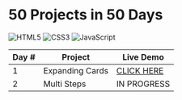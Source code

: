 # 50 Projects in 50 Days

![HTML5](https://img.shields.io/badge/HTML5-E34F26?style=for-the-badge&logo=html5&logoColor=white) ![CSS3](https://img.shields.io/badge/CSS3-1572B6?style=for-the-badge&logo=css3&logoColor=white) ![JavaScript](https://img.shields.io/badge/JavaScript-F7DF1E?style=for-the-badge&logo=javascript&logoColor=black)

| Day # | Project | Live Demo |
|-----------------|-----------------|-----------------|
| 1 | Expanding Cards | [CLICK HERE](https://rainbow-gumdrop-542c61.netlify.app/) |
| 2 | Multi Steps | IN PROGRESS |
